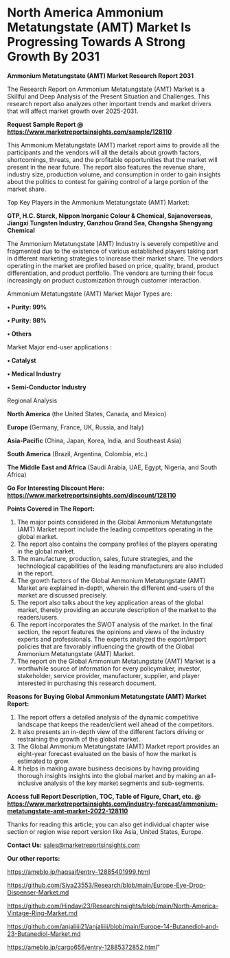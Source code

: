 # North America Ammonium Metatungstate (AMT) Market Is Progressing Towards A Strong Growth By 2031

<strong>Ammonium Metatungstate (AMT) Market Research Report 2031</strong>

The Research Report on Ammonium Metatungstate (AMT) Market is a Skillful and Deep Analysis of the Present Situation and Challenges. This research report also analyzes other important trends and market drivers that will affect market growth over 2025-2031.

<strong>Request Sample Report @ <a href=https://www.marketreportsinsights.com/sample/128110>https://www.marketreportsinsights.com/sample/128110</a></strong>

This Ammonium Metatungstate (AMT) market report aims to provide all the participants and the vendors will all the details about growth factors, shortcomings, threats, and the profitable opportunities that the market will present in the near future. The report also features the revenue share, industry size, production volume, and consumption in order to gain insights about the politics to contest for gaining control of a large portion of the market share.

Top Key Players in the Ammonium Metatungstate (AMT) Market:

<strong>GTP, H.C. Starck, Nippon Inorganic Colour & Chemical, Sajanoverseas, Jiangxi Tungsten Industry, Ganzhou Grand Sea, Changsha Shengyang Chemical</strong>

The Ammonium Metatungstate (AMT) Industry is severely competitive and fragmented due to the existence of various established players taking part in different marketing strategies to increase their market share. The vendors operating in the market are profiled based on price, quality, brand, product differentiation, and product portfolio. The vendors are turning their focus increasingly on product customization through customer interaction.

Ammonium Metatungstate (AMT) Market Major Types are:

<strong>• Purity: 99%

• Purity: 98%

• Others</strong>

Market Major end-user applications :

<strong>• Catalyst

• Medical Industry

• Semi-Conductor Industry</strong>

Regional Analysis

</u><strong><b>North America</b></strong> (the United States, Canada, and Mexico)

<strong><b>Europe </b></strong>(Germany, France, UK, Russia, and Italy)

<strong><b>Asia-Pacific</b></strong> (China, Japan, Korea, India, and Southeast Asia)

<strong><b>South America</b></strong> (Brazil, Argentina, Colombia, etc.)

<strong><b>The Middle East and Africa</b></strong> (Saudi Arabia, UAE, Egypt, Nigeria, and South Africa)

<strong>Go For Interesting Discount Here: <a href=https://www.marketreportsinsights.com/discount/128110>https://www.marketreportsinsights.com/discount/128110</a></strong>

<strong>Points Covered in The Report:</strong>
<ol>
  <li>The major points considered in the Global Ammonium Metatungstate (AMT) Market report include the leading competitors operating in the global market.</li>
  <li>The report also contains the company profiles of the players operating in the global market.</li>
  <li>The manufacture, production, sales, future strategies, and the technological capabilities of the leading manufacturers are also included in the report.</li>
  <li>The growth factors of the Global Ammonium Metatungstate (AMT) Market are explained in-depth, wherein the different end-users of the market are discussed precisely.</li>
  <li>The report also talks about the key application areas of the global market, thereby providing an accurate description of the market to the readers/users.</li>
  <li>The report incorporates the SWOT analysis of the market. In the final section, the report features the opinions and views of the industry experts and professionals. The experts analyzed the export/import policies that are favorably influencing the growth of the Global Ammonium Metatungstate (AMT) Market.</li>
  <li>The report on the Global Ammonium Metatungstate (AMT) Market is a worthwhile source of information for every policymaker, investor, stakeholder, service provider, manufacturer, supplier, and player interested in purchasing this research document.</li>
</ol>
<strong>Reasons for Buying Global Ammonium Metatungstate (AMT) Market Report:</strong>

<ol>
  <li>The report offers a detailed analysis of the dynamic competitive landscape that keeps the reader/client well ahead of the competitors.</li>
  <li>It also presents an in-depth view of the different factors driving or restraining the growth of the global market.</li>
  <li>The Global Ammonium Metatungstate (AMT) Market report provides an eight-year forecast evaluated on the basis of how the market is estimated to grow.</li>
  <li>It helps in making aware business decisions by having providing thorough insights insights into the global market and by making an all-inclusive analysis of the key market segments and sub-segments.</li>
</ol>
<strong>Access full Report Description, TOC, Table of Figure, Chart, etc. @ <a href=https://www.marketreportsinsights.com/industry-forecast/ammonium-metatungstate-amt-market-2022-128110>https://www.marketreportsinsights.com/industry-forecast/ammonium-metatungstate-amt-market-2022-128110</a></strong>


Thanks for reading this article; you can also get individual chapter wise section or region wise report version like Asia, United States, Europe.

<strong>Contact Us:</strong>
sales@marketreportsinsights.com

<strong>Our other reports:</strong>

<a href=https://ameblo.jp/haqsaif/entry-12885401999.html>https://ameblo.jp/haqsaif/entry-12885401999.html</a>

<a href=https://github.com/Siya23553/Research/blob/main/Europe-Eye-Drop-Dispenser-Market.md>https://github.com/Siya23553/Research/blob/main/Europe-Eye-Drop-Dispenser-Market.md</a>

<a href=https://github.com/Hindavi23/Researchinsights/blob/main/North-America-Vintage-Ring-Market.md>https://github.com/Hindavi23/Researchinsights/blob/main/North-America-Vintage-Ring-Market.md</a>

<a href=https://github.com/anjaliiii21/anjaliiii/blob/main/Europe-14-Butanediol-and-23-Butanediol-Market.md>https://github.com/anjaliiii21/anjaliiii/blob/main/Europe-14-Butanediol-and-23-Butanediol-Market.md</a>

<a href=https://ameblo.jp/cargo656/entry-12885372852.html>https://ameblo.jp/cargo656/entry-12885372852.html</a>"

